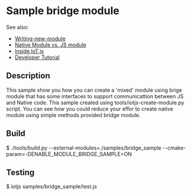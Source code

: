 # Sample bridge module

See also:
* [Writing-new-module](Writing-New-Module.md)
* [Native Module vs. JS module](Native-Module-vs-JS-Module.md)
* [Inside IoT.js](Inside-IoT.js.md)
* [Developer Tutorial](Developer-Tutorial.md)


## Description
This sample show you how you can create a 'mixed' module using brige module that has some interfaces to support communicattion between JS and Native code. This sample created using tools/iotjs-create-module.py script.
You can see how you could reduce your effor to create native module using simple methods provided bridge module.


## Build

$ ./tools/build.py --external-modules=./samples/bridge_sample --cmake-param=-DENABLE_MODULE_BRIDGE_SAMPLE=ON

## Testing

$ iotjs samples/bridge_sample/test.js
